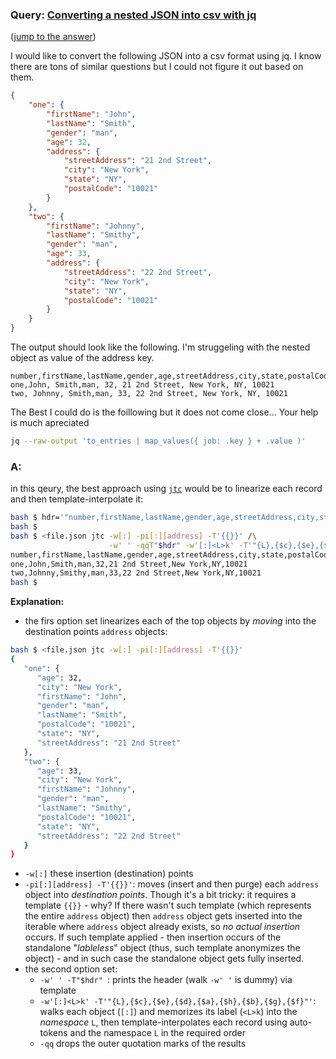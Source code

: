 ### Query: [Converting a nested JSON into csv with jq](https://stackoverflow.com/questions/59820910/converting-a-nested-json-into-csv-with-jq)
([jump to the answer](https://github.com/ldn-softdev/stackoverflow-json/blob/master/lib/Converting%20a%20nested%20JSON%20into%20csv%20with%20jq.md#a))

I would like to convert the following JSON into a csv format using jq. I know there are tons of similar questions but I could not figure it out based on them.
```json
{
	"one": {
		"firstName": "John",
		"lastName": "Smith",
		"gender": "man",
		"age": 32,
		"address": {
			"streetAddress": "21 2nd Street",
			"city": "New York",
			"state": "NY",
			"postalCode": "10021"
		}
	},
	"two": {
		"firstName": "Johnny",
		"lastName": "Smithy",
		"gender": "man",
		"age": 33,
		"address": {
			"streetAddress": "22 2nd Street",
			"city": "New York",
			"state": "NY",
			"postalCode": "10021"
		}
	}
}
```
The output should look like the following. I'm struggeling with the nested object as value of the address key. 

```none
number,firstName,lastName,gender,age,streetAddress,city,state,postalCode
one,John, Smith,man, 32, 21 2nd Street, New York, NY, 10021
two, Johnny, Smith,man, 33, 22 2nd Street, New York, NY, 10021
```


The Best I could do is the foillowing but it does not come close...
Your help is much apreciated

```sh
jq --raw-output 'to_entries | map_values({ job: .key } + .value )'
```

### A:
in this qeury, the best approach using [`jtc`](https://github.com/ldn-softdev/jtc)
would be to linearize each record and then template-interpolate it:
```bash
bash $ hdr='"number,firstName,lastName,gender,age,streetAddress,city,state,postalCode"'
bash $ 
bash $ <file.json jtc -w[:] -pi[:][address] -T'{{}}' /\
                      -w' ' -qqT"$hdr" -w'[:]<L>k' -T'"{L},{$c},{$e},{$d},{$a},{$h},{$b},{$g},{$f}"'
number,firstName,lastName,gender,age,streetAddress,city,state,postalCode
one,John,Smith,man,32,21 2nd Street,New York,NY,10021
two,Johnny,Smithy,man,33,22 2nd Street,New York,NY,10021
bash $ 
```

**Explanation:**
- the firs option set linearizes each of the top objects by _moving_ into the destination points `address` objects:
```bash
bash $ <file.json jtc -w[:] -pi[:][address] -T'{{}}'
{
   "one": {
      "age": 32,
      "city": "New York",
      "firstName": "John",
      "gender": "man",
      "lastName": "Smith",
      "postalCode": "10021",
      "state": "NY",
      "streetAddress": "21 2nd Street"
   },
   "two": {
      "age": 33,
      "city": "New York",
      "firstName": "Johnny",
      "gender": "man",
      "lastName": "Smithy",
      "postalCode": "10021",
      "state": "NY",
      "streetAddress": "22 2nd Street"
   }
}
```
  - `-w[:]` these insertion (destination) points
  - `-pi[:][address] -T'{{}}'`: moves (insert and then purge) each `address` object into _destination points_. Though it's a bit tricky: 
  it requires a template `{{}}` - why? If there wasn't such template (which represents the entire `address` object) then 
  `address` object gets inserted into the iterable where `address` object already exists, so _no actual insertion_ occurs. If such
  template applied - then insertion occurs of the standalone "_lableless_" object (thus, such template anonymizes the object) - and
  in such case the standalone object gets fully inserted.
- the second option set:
  - `-w' ' -T"$hdr" `: prints the header (walk `-w' '` is dummy) via template
  - `-w'[:]<L>k' -T'"{L},{$c},{$e},{$d},{$a},{$h},{$b},{$g},{$f}"'`: walks each object (`[:]`) and memorizes its label (`<L>k`) into the
  _namespace_ `L`, then template-interpolates each record using auto-tokens and the namespace `L` in the required order
  - `-qq` drops the outer quotation marks of the results







